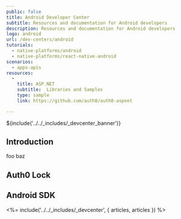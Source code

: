 ```yaml
---
public: false
title: Android Developer Center
subtitle: Resources and documentation for Android developers
description: Resources and documentation for Android developers
logo: android
url: /dev-centers/android
tutorials:
  - native-platforms/android
  - native-platforms/react-native-android
scenarios:
  - apps-apis
resources:
  -
    title: ASP.NET
    subtitle:  Libraries and Samples
    type: sample
    link: https://github.com/auth0/auth0-aspnet

---
```


${include('../../_includes/_devcenter_banner')}

## Introduction
foo baz

## Auth0 Lock


## Android SDK


<%= include('../../_includes/_devcenter', { articles, articles }) %>
